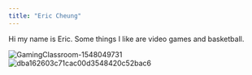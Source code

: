 ```yaml
---
title: "Eric Cheung"
---
```


Hi my name is Eric. Some things I like are video games and basketball. 

![GamingClassroom-1548049731](https://user-images.githubusercontent.com/84049109/119547125-b66d6780-bd62-11eb-94f6-eb80d1d7792d.jpg)
![dba162603c71cac00d3548420c52bac6](https://user-images.githubusercontent.com/84049109/119547159-c38a5680-bd62-11eb-969d-3b080e75a28a.png)

